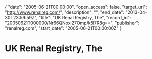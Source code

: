 {
  "date": "2005-06-21T00:00:00", 
  "open_access": false, 
  "target_url": "http://www.renalreg.com/", 
  "description": "", 
  "end_date": "2013-04-30T23:59:59Z", 
  "title": "UK Renal Registry, The", 
  "record_id": "20050621T000000/Nr66QNoxi27Omp/k5l7R8g==", 
  "publisher": "renalreg.com", 
  "start_date": "2005-06-21T00:00:00Z"
}

# UK Renal Registry, The

